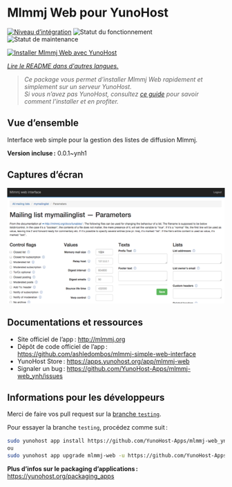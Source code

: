 <!--
Nota bene : ce README est automatiquement généré par <https://github.com/YunoHost/apps/tree/master/tools/readme_generator>
Il NE doit PAS être modifié à la main.
-->

# Mlmmj Web pour YunoHost

[![Niveau d’intégration](https://dash.yunohost.org/integration/mlmmj-web.svg)](https://ci-apps.yunohost.org/ci/apps/mlmmj-web/) ![Statut du fonctionnement](https://ci-apps.yunohost.org/ci/badges/mlmmj-web.status.svg) ![Statut de maintenance](https://ci-apps.yunohost.org/ci/badges/mlmmj-web.maintain.svg)

[![Installer Mlmmj Web avec YunoHost](https://install-app.yunohost.org/install-with-yunohost.svg)](https://install-app.yunohost.org/?app=mlmmj-web)

*[Lire le README dans d'autres langues.](./ALL_README.md)*

> *Ce package vous permet d’installer Mlmmj Web rapidement et simplement sur un serveur YunoHost.*  
> *Si vous n’avez pas YunoHost, consultez [ce guide](https://yunohost.org/install) pour savoir comment l’installer et en profiter.*

## Vue d’ensemble

Interface web simple pour la gestion des listes de diffusion Mlmmj.


**Version incluse :** 0.0.1~ynh1

## Captures d’écran

![Capture d’écran de Mlmmj Web](./doc/screenshots/screenshot.png)

## Documentations et ressources

- Site officiel de l’app : <http://mlmmj.org>
- Dépôt de code officiel de l’app : <https://github.com/ashledombos/mlmmj-simple-web-interface>
- YunoHost Store : <https://apps.yunohost.org/app/mlmmj-web>
- Signaler un bug : <https://github.com/YunoHost-Apps/mlmmj-web_ynh/issues>

## Informations pour les développeurs

Merci de faire vos pull request sur la [branche `testing`](https://github.com/YunoHost-Apps/mlmmj-web_ynh/tree/testing).

Pour essayer la branche `testing`, procédez comme suit :

```bash
sudo yunohost app install https://github.com/YunoHost-Apps/mlmmj-web_ynh/tree/testing --debug
ou
sudo yunohost app upgrade mlmmj-web -u https://github.com/YunoHost-Apps/mlmmj-web_ynh/tree/testing --debug
```

**Plus d’infos sur le packaging d’applications :** <https://yunohost.org/packaging_apps>
